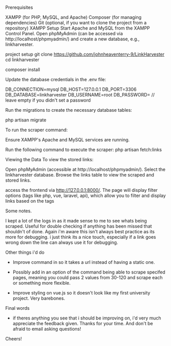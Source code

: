 Prerequisites

XAMPP (for PHP, MySQL, and Apache)
Composer (for managing dependencies)
Git (optional, if you want to clone the project from a repository)
XAMPP Setup
Start Apache and MySQL from the XAMPP Control Panel.
Open phpMyAdmin (can be accessed via http://localhost/phpmyadmin/) and create a new database, e.g., linkharvester.


project setup
git clone https://github.com/johnheaventerry-9/LinkHarvester
cd linkharvester

composer install

Update the database credentials in the .env file:

DB_CONNECTION=mysql
DB_HOST=127.0.0.1
DB_PORT=3306
DB_DATABASE=linkharvester
DB_USERNAME=root
DB_PASSWORD= // leave empty if you didn't set a password

Run the migrations to create the necessary database tables:

php artisan migrate

To run the scraper command:

Ensure XAMPP's Apache and MySQL services are running.

Run the following command to execute the scraper:
php artisan fetch:links

Viewing the Data
To view the stored links:

Open phpMyAdmin (accessible at http://localhost/phpmyadmin/).
Select the linkharvester database.
Browse the links table to view the scraped and stored links.


access the frontend via http://127.0.0.1:8000/.
The page will display filter options (tags like php, vue, laravel, api), which allow you to filter and display links based on the tags


Some notes.

I kept a lot of the logs in as it made sense to me to see whats being scraped. Useful for double checking if anything has been missed that shouldn't of done. Again i'm aware this isn't always best practice as its more for debugging. i just think its a nice touch, especially if a link goes wrong down the line can always use it for debugging. 


Other things i'd do

- Improve command in so it takes a url instead of having a static one.
- Possibly add in an option of the command being able to scrape specifed pages, meaning you could pass 2 values from 30-120 and scrape each or something
more flexible.

- Improve styling on vue.js so it doesn't look like my first university project. Very barebones.


Final words

- if theres anything you see that i should be improving on, i'd very much appreciate the feedback given. Thanks for your time. And don't be afraid to email asking questions!

Cheers!
